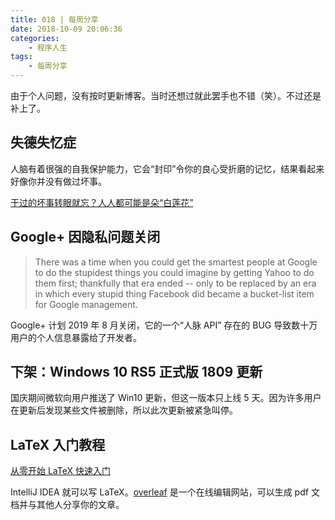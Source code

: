 ```yaml
---
title: 018 | 每周分享
date: 2018-10-09 20:06:36
categories:
	- 程序人生
tags:
	- 每周分享
---
```


由于个人问题，没有按时更新博客。当时还想过就此罢手也不错（笑）。不过还是补上了。

## 失德失忆症

人脑有着很强的自我保护能力，它会“封印”令你的良心受折磨的记忆，结果看起来好像你并没有做过坏事。

[干过的坏事转眼就忘？人人都可能是朵“白莲花”](https://mp.weixin.qq.com/s?__biz=MTg1MjI3MzY2MQ%3D%3D&mid=2651700967&idx=1&sn=a9bc32c0861c23cf640c9ad80478d3df#wechat_redirect)

<!-- more -->

## Google+ 因隐私问题关闭

> There was a time when you could get the smartest people at Google to do the stupidest things you could imagine by getting Yahoo to do them first; thankfully that era ended -- only to be replaced by an era in which every stupid thing Facebook did became a bucket-list item for Google management.

Google+ 计划 2019 年 8 月关闭，它的一个“人脉 API” 存在的 BUG 导致数十万用户的个人信息暴露给了开发者。

## 下架：Windows 10 RS5 正式版 1809 更新

国庆期间微软向用户推送了 Win10 更新，但这一版本只上线 5 天。因为许多用户在更新后发现某些文件被删除，所以此次更新被紧急叫停。

## LaTeX 入门教程

[从零开始 LaTeX 快速入门](http://liuchengxu.org/blog-cn/posts/quick-latex/)

IntelliJ IDEA 就可以写 LaTeX。[overleaf](https://www.overleaf.com/) 是一个在线编辑网站，可以生成 pdf 文档并与其他人分享你的文章。